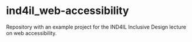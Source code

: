 # ind4il_web-accessibility
Repository with an example project for the IND4IL Inclusive Design lecture on web accessibility.
